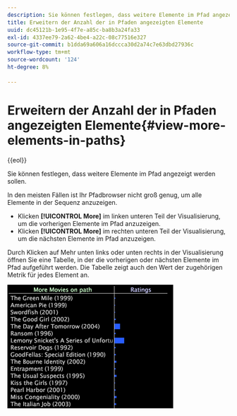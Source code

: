 ```yaml
---
description: Sie können festlegen, dass weitere Elemente im Pfad angezeigt werden sollen.
title: Erweitern der Anzahl der in Pfaden angezeigten Elemente
uuid: dc45121b-1e95-4f7e-a85c-ba8b3a24fa33
exl-id: 4337ee79-2a62-4be4-a22c-08c77516e327
source-git-commit: b1dda69a606a16dccca30d2a74c7e63dbd27936c
workflow-type: tm+mt
source-wordcount: '124'
ht-degree: 8%

---
```


# Erweitern der Anzahl der in Pfaden angezeigten Elemente{#view-more-elements-in-paths}

{{eol}}

Sie können festlegen, dass weitere Elemente im Pfad angezeigt werden sollen.

In den meisten Fällen ist Ihr Pfadbrowser nicht groß genug, um alle Elemente in der Sequenz anzuzeigen.

* Klicken **[!UICONTROL More]** im linken unteren Teil der Visualisierung, um die vorherigen Elemente im Pfad anzuzeigen.
* Klicken **[!UICONTROL More]** im rechten unteren Teil der Visualisierung, um die nächsten Elemente im Pfad anzuzeigen.

Durch Klicken auf Mehr unten links oder unten rechts in der Visualisierung öffnen Sie eine Tabelle, in der die vorherigen oder nächsten Elemente im Pfad aufgeführt werden. Die Tabelle zeigt auch den Wert der zugehörigen Metrik für jedes Element an.

![](assets/vis_PathBrowser_MoreMoviesOnPath.png)
